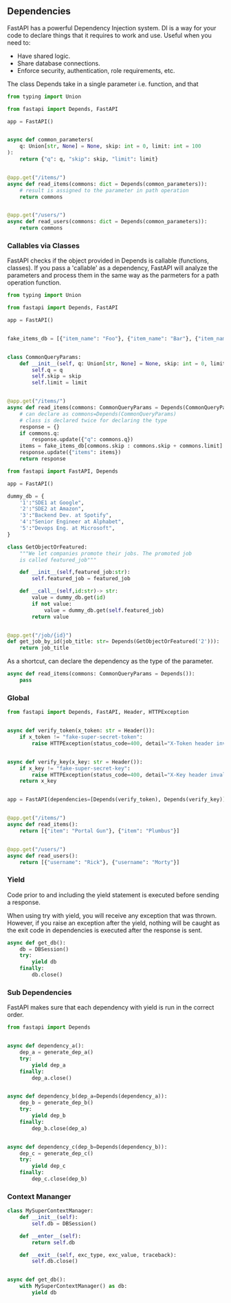 ## Dependencies

FastAPI has a powerful Dependency Injection system. DI is a way for your code to declare things that it requires to work and use. Useful when you need to:

- Have shared logic.
- Share database connections.
- Enforce security, authentication, role requirements, etc.

The class Depends take in a single parameter i.e. function, and that

```py
from typing import Union

from fastapi import Depends, FastAPI

app = FastAPI()


async def common_parameters(
    q: Union[str, None] = None, skip: int = 0, limit: int = 100
):
    return {"q": q, "skip": skip, "limit": limit}


@app.get("/items/")
async def read_items(commons: dict = Depends(common_parameters)):
    # result is assigned to the parameter in path operation
    return commons


@app.get("/users/")
async def read_users(commons: dict = Depends(common_parameters)):
    return commons
```

### Callables via Classes

FastAPI checks if the object provided in Depends is callable (functions, classes). If you pass a 'callable' as a dependency, FastAPI will analyze the parameters and process them in the same way as the parmeters for a path operation function.

```py
from typing import Union

from fastapi import Depends, FastAPI

app = FastAPI()


fake_items_db = [{"item_name": "Foo"}, {"item_name": "Bar"}, {"item_name": "Baz"}]


class CommonQueryParams:
    def __init__(self, q: Union[str, None] = None, skip: int = 0, limit: int = 100):
        self.q = q
        self.skip = skip
        self.limit = limit


@app.get("/items/")
async def read_items(commons: CommonQueryParams = Depends(CommonQueryParams)):
    # can declare as commons=Depends(CommonQueryParams)
    # class is declared twice for declaring the type
    response = {}
    if commons.q:
        response.update({"q": commons.q})
    items = fake_items_db[commons.skip : commons.skip + commons.limit]
    response.update({"items": items})
    return response
```

```py
from fastapi import FastAPI, Depends

app = FastAPI()

dummy_db = {
    '1':"SDE1 at Google",
    '2':"SDE2 at Amazon",
    '3':"Backend Dev. at Spotify",
    '4':"Senior Engineer at Alphabet",
    '5':"Devops Eng. at Microsoft",
}

class GetObjectOrFeatured:
    """We let companies promote their jobs. The promoted job
    is called featured_job"""

    def __init__(self,featured_job:str):
        self.featured_job = featured_job

    def __call__(self,id:str)-> str:
        value = dummy_db.get(id)
        if not value:
            value = dummy_db.get(self.featured_job)
        return value


@app.get("/job/{id}")
def get_job_by_id(job_title: str= Depends(GetObjectOrFeatured('2'))):
    return job_title
```

As a shortcut, can declare the dependency as the type of the parameter.

```py
async def read_items(commons: CommonQueryParams = Depends()):
    pass
```

### Global

```py
from fastapi import Depends, FastAPI, Header, HTTPException


async def verify_token(x_token: str = Header()):
    if x_token != "fake-super-secret-token":
        raise HTTPException(status_code=400, detail="X-Token header invalid")


async def verify_key(x_key: str = Header()):
    if x_key != "fake-super-secret-key":
        raise HTTPException(status_code=400, detail="X-Key header invalid")
    return x_key


app = FastAPI(dependencies=[Depends(verify_token), Depends(verify_key)])


@app.get("/items/")
async def read_items():
    return [{"item": "Portal Gun"}, {"item": "Plumbus"}]


@app.get("/users/")
async def read_users():
    return [{"username": "Rick"}, {"username": "Morty"}]
```

### Yield

Code prior to and including the yield statement is executed before sending a response.

When using try with yield, you will receive any exception that was thrown. However, if you raise an exception after the yield, nothing will be caught as the exit code in dependencies is executed after the response is sent.

```py
async def get_db():
    db = DBSession()
    try:
        yield db
    finally:
        db.close()
```

### Sub Dependencies

FastAPI makes sure that each dependency with yield is run in the correct order.

```py
from fastapi import Depends


async def dependency_a():
    dep_a = generate_dep_a()
    try:
        yield dep_a
    finally:
        dep_a.close()


async def dependency_b(dep_a=Depends(dependency_a)):
    dep_b = generate_dep_b()
    try:
        yield dep_b
    finally:
        dep_b.close(dep_a)


async def dependency_c(dep_b=Depends(dependency_b)):
    dep_c = generate_dep_c()
    try:
        yield dep_c
    finally:
        dep_c.close(dep_b)
```

### Context Mananger

```py
class MySuperContextManager:
    def __init__(self):
        self.db = DBSession()

    def __enter__(self):
        return self.db

    def __exit__(self, exc_type, exc_value, traceback):
        self.db.close()


async def get_db():
    with MySuperContextManager() as db:
        yield db
```
